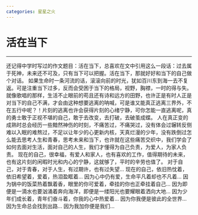 ```yaml
---
categories: 星星之火
---
```


# 活在当下

------
还记得中学时写过的作文题目：活在当下，总喜欢在文中引用这么一段话：过去属于死神，未来还不可及，只有当下可以把握。活在当下，那就好好和当下的自己做个对话。
如果生命时一条河流的话，滚滚向前的时光，犹如百川东到海一去不复返。可是注重当下过多，反而会受困于当下的格局，视野，胸襟，一时的得与失。就像歌唱的那样，生活不止眼前的苟且还有诗和远方的田野，也许正是有时人正是对当下的自己不满，才会由这种想要逃离的呐喊，可是谁又能真正逃离三界外，不在五行中呢？！片刻的逃离也许会获得片刻的心绪宁静，可你怎能一直逃离呢，真的勇士敢于正视不堪的自己，敢于去改变，去打破，去破茧成蝶。
人在真正变的成熟时总会经历一些黯然神伤的时刻，不痛苦过，不痛哭过，没有体会过辗转反侧难以入眠的难熬过，不足以让年少的心更新内核，天真烂漫的少年，没有跌倒过怎么能去思考人生和青春，思考未来和当下，也许就在这些痛苦交织中，我们学会了如何去面对生活，面对自己的人生，我们才懂得为自己负责，为爱人，为家人负责。
现在的自己，很幸福，有爱人和家人，也有喜欢的工作，值得期待的未来，也有这片刻的闲暇时光和内心的宁静，这就够了，平时的辛劳也值了。
对于自己，对于青春，对于人生，有过期许，也有过失望...
现在的自己，依旧热忱着，依旧希望着，爱着，热泪盈眶着...
因为心中仍有爱，生命平凡着却也不凡着...
因为锅中的饭菜热着飘着香，眼里的你可爱着，牵挂的你也正牵挂着自己...
因为即便是一滴水也要汹涌着奔向海洋，即便是一缕阳光也要耀眼着洒向大地...
因为少年们成长着，青年们奋斗着，你我的心中热爱着...
因为你我便是彼此的全世界...
因为生命总会找到出路...
因为我加你便是我们...
